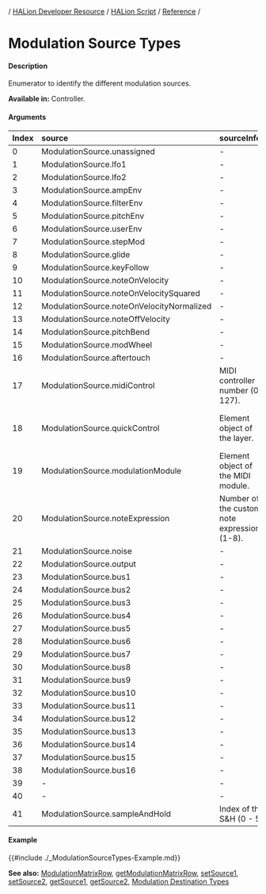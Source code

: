 / [HALion Developer Resource](../../HALion-Developer-Resource.md) / [HALion Script](./HALion-Script.md) / [Reference](./Reference.md) /

# Modulation Source Types

#### Description

Enumerator to identify the different modulation sources.

**Available in:** Controller.

#### Arguments

|Index|source|sourceInfo1|sourceInfo2|Comment|
|:-|:-|:-|:-|:-|
|0|ModulationSource.unassigned|-|-||
|1|ModulationSource.lfo1|-|-||
|2|ModulationSource.lfo2|-|-||
|3|ModulationSource.ampEnv|-|-||
|4|ModulationSource.filterEnv|-|-||
|5|ModulationSource.pitchEnv|-|-||
|6|ModulationSource.userEnv|-|-||
|7|ModulationSource.stepMod|-|-||
|8|ModulationSource.glide|-|-||
|9|ModulationSource.keyFollow|-|-||
|10|ModulationSource.noteOnVelocity|-|-||
|11|ModulationSource.noteOnVelocitySquared|-|-||
|12|ModulationSource.noteOnVelocityNormalized|-|-||
|13|ModulationSource.noteOffVelocity|-|-||
|14|ModulationSource.pitchBend|-|-||
|15|ModulationSource.modWheel|-|-||
|16|ModulationSource.aftertouch|-|-||
|17|ModulationSource.midiControl|MIDI controller number (0 - 127).|-||
|18|ModulationSource.quickControl|Element object of the layer.|Index of the quick control (1 - 11).|| 
|19|ModulationSource.modulationModule|Element object of the MIDI module.|Number of the output channel.||
|20|ModulationSource.noteExpression|Number of the custom note expression (1-8).|-||
|21|ModulationSource.noise|-|-||
|22|ModulationSource.output|-|-||
|23|ModulationSource.bus1|-|-||
|24|ModulationSource.bus2|-|-||
|25|ModulationSource.bus3|-|-||
|26|ModulationSource.bus4|-|-||
|27|ModulationSource.bus5|-|-||
|28|ModulationSource.bus6|-|-||
|29|ModulationSource.bus7|-|-||
|30|ModulationSource.bus8|-|-||
|31|ModulationSource.bus9|-|-||
|32|ModulationSource.bus10|-|-||
|33|ModulationSource.bus11|-|-||
|34|ModulationSource.bus12|-|-||
|35|ModulationSource.bus13|-|-||
|36|ModulationSource.bus14|-|-||
|37|ModulationSource.bus15|-|-||
|38|ModulationSource.bus16|-|-||
|39|-|-|-||
|40|-|-|-||
|41|ModulationSource.sampleAndHold|Index of the S&H (0 - 5).|-|Source 2 only.|

#### Example

{{#include ./_ModulationSourceTypes-Example.md}}

**See also:** [ModulationMatrixRow](./ModulationMatrixRow.md), [getModulationMatrixRow](./getModulationMatrixRow.md), [setSource1](./setSource1.md), [setSource2](./setSource2.md), [getSource1](./getSource1.md), [getSource2](./getSource2.md), [Modulation Destination Types](./Modulation-Destination-Types.md)